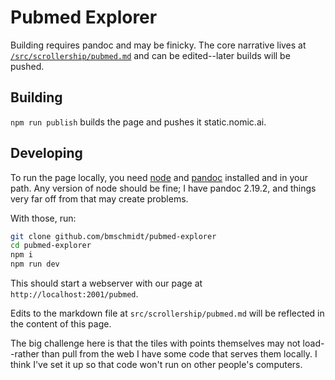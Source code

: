 # Pubmed Explorer



Building requires pandoc and may be finicky. The core narrative lives at [`/src/scrollership/pubmed.md`](https://github.com/bmschmidt/pubmed-explorer/blob/main/src/scrollership/pubmed.md) and can be edited--later builds will be pushed.

Building
--------

`npm run publish` builds the page and pushes it static.nomic.ai.

Developing
----------

To run the page locally, you need [node](https://docs.npmjs.com/downloading-and-installing-node-js-and-npm) and [pandoc](https://pandoc.org/installing.html) installed and in your path. Any version of node should be fine; I have pandoc 2.19.2, and things very far off from that may create problems.

With those, run:

```sh
git clone github.com/bmschmidt/pubmed-explorer
cd pubmed-explorer
npm i
npm run dev
```

This should start a webserver with our page at `http://localhost:2001/pubmed`. 

Edits to the markdown file at `src/scrollership/pubmed.md` will be reflected in the content of this page.

The big challenge here is that the tiles with points themselves may not load--rather than pull from the web I have some code that serves them locally. I think I've set it up so that code won't run on other people's computers.
